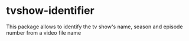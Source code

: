 # tvshow-identifier
This package allows to identify the tv show's name, season and episode number from a video file name
